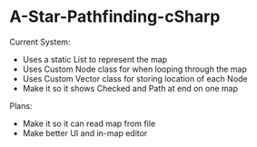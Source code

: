 # A-Star-Pathfinding-cSharp

Current System: 
 - Uses a static List<string> to represent the map
 - Uses Custom Node class for when looping through the map
 - Uses Custom Vector class for storing location of each Node
 - Make it so it shows Checked and Path at end on one map

Plans:
- Make it so it can read map from file
- Make better UI and in-map editor
